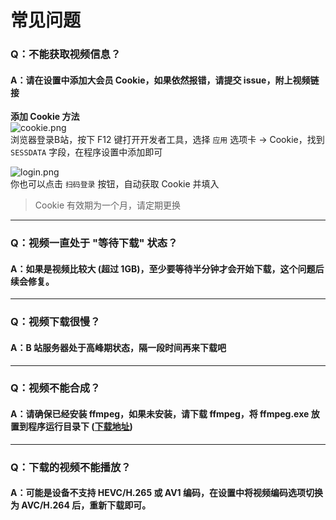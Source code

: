 # 常见问题
### Q：不能获取视频信息？
#### A：请在设置中添加大会员 Cookie，如果依然报错，请提交 issue，附上视频链接
**添加 Cookie 方法**  
![cookie.png](https://s2.loli.net/2022/04/09/caH5VFbSzRM6mwK.png)  
浏览器登录B站，按下 F12 键打开开发者工具，选择 `应用` 选项卡 -> Cookie，找到 `SESSDATA` 字段，在程序设置中添加即可  

![login.png](https://s2.loli.net/2022/04/17/ngkDbtFdAxevpHa.png)  
你也可以点击 `扫码登录` 按钮，自动获取 Cookie 并填入
> Cookie 有效期为一个月，请定期更换

***
### Q：视频一直处于 "等待下载" 状态？
#### A：如果是视频比较大 (超过 1GB)，至少要等待半分钟才会开始下载，这个问题后续会修复。

***
### Q：视频下载很慢？
#### A：B 站服务器处于高峰期状态，隔一段时间再来下载吧

***
### Q：视频不能合成？
#### A：请确保已经安装 ffmpeg，如果未安装，请下载 ffmpeg，将 ffmpeg.exe 放置到程序运行目录下 ([下载地址](http://www.ffmpeg.org/download.html))

***
### Q：下载的视频不能播放？
#### A：可能是设备不支持 HEVC/H.265 或 AV1 编码，在设置中将视频编码选项切换为 AVC/H.264 后，重新下载即可。
